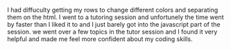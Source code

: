 I had diffuculty getting my rows to change different colors and separating them on the html. I went to a tutoring session and unfortunely the time went by faster than I liked it to and I just barely got into the javascript part of the session. we went over a few topics in the tutor session and I found it very helpful and made me feel more confident about my coding skills.